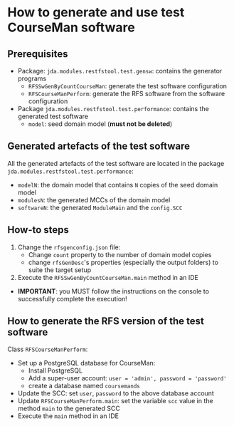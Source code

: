# How to generate and use test CourseMan software 

## Prerequisites
- Package: `jda.modules.restfstool.test.gensw`: contains the generator programs
  - `RFSSwGenByCountCourseMan`: generate the test software configuration
  - `RFSCourseManPerform`: generate the RFS software from the software configuration
- Package `jda.modules.restfstool.test.performance`: contains the generated test software
  - `model`: seed domain model (**must not be deleted**)

## Generated artefacts of the test software
All the generated artefacts of the test software are located in the package `jda.modules.restfstool.test.performance`:
  - `modelN`: the domain model that contains `N` copies of the seed domain model
  - `modulesN`: the generated MCCs of the domain model
  - `softwareN`: the generated `ModuleMain` and the `config.SCC`

## How-to steps

1. Change the `rfsgenconfig.json` file:
   - Change `count` property to the number of domain model copies
   - change `rfsGenDesc`'s properties (especially the output folders) to suite the target setup
2. Execute the `RFSSwGenByCountCourseMan.main` method in an IDE
- **IMPORTANT**: you MUST follow the instructions on the console to successfully complete the execution!
  
## How to generate the RFS version of the test software
Class `RFSCourseManPerform`:
- Set up a PostgreSQL database for CourseMan:
  - Install PostgreSQL 
  - Add a super-user account: `user = 'admin', password = 'password'`
  - create a database named `coursemands`
- Update the SCC: set `user`, `password` to the above database account
- Update `RFSCourseManPerform.main`: set the variable `scc` value in the method `main` to the generated SCC
- Execute the `main` method in an IDE


 

